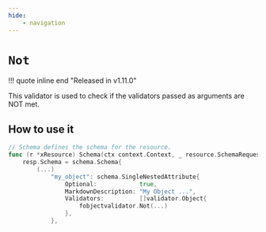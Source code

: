 ```yaml
---
hide:
    - navigation
---
```

# `Not`

!!! quote inline end "Released in v1.11.0"

This validator is used to check if the validators passed as arguments are NOT met.

## How to use it

```go
// Schema defines the schema for the resource.
func (r *xResource) Schema(ctx context.Context, _ resource.SchemaRequest, resp *resource.SchemaResponse) {
    resp.Schema = schema.Schema{
        (...)
            "my_object": schema.SingleNestedAttribute{
                Optional:            true,
                MarkdownDescription: "My Object ...",
                Validators:          []validator.Object{
                    fobjectvalidator.Not(...)
                },
            },
```
